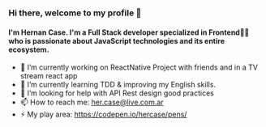 ### Hi there, welcome to my profile 👋

#### I'm Hernan Case. I'm a Full Stack developer specialized in Frontend👨‍💻 who is passionate about JavaScript technologies and its entire ecosystem.

- 🔭 I’m currently working on ReactNative Project with friends and in a TV stream react app
- 🌱 I’m currently learning TDD & improving my English skills.
- 🤔 I’m looking for help with API Rest design good practices
- 📫 How to reach me: her.case@live.com.ar
- ⚡ My play area: https://codepen.io/hercase/pens/

<!--
**hercase/hercase** is a ✨ _special_ ✨ repository because its `README.md` (this file) appears on your GitHub profile.

Here are some ideas to get you started:

- 🔭 I’m currently working on ...
- 🌱 I’m currently learning ...
- 👯 I’m looking to collaborate on ...
- 🤔 I’m looking for help with ...
- 💬 Ask me about ...
- 📫 How to reach me: ...
- 😄 Pronouns: ...
- ⚡ Fun fact: ...
-->
